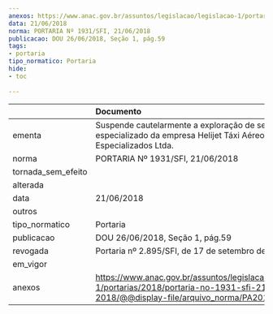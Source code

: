```yaml
---
anexos: https://www.anac.gov.br/assuntos/legislacao/legislacao-1/portarias/2018/portaria-no-1931-sfi-21-06-2018/@@display-file/arquivo_norma/PA2018-1931.pdf
data: 21/06/2018
norma: PORTARIA Nº 1931/SFI, 21/06/2018
publicacao: DOU 26/06/2018, Seção 1, pág.59
tags:
- portaria
tipo_normatico: Portaria
hide: 
- toc 
 
---
```


|                    | Documento                                                                                                                                            |
|:-------------------|:-----------------------------------------------------------------------------------------------------------------------------------------------------|
| ementa             | Suspende cautelarmente a exploração de serviço aéreo especializado da empresa Helijet Táxi Aéreo e Serviços Especializados Ltda.                     |
| norma              | PORTARIA Nº 1931/SFI, 21/06/2018                                                                                                                     |
| tornada_sem_efeito |                                                                                                                                                      |
| alterada           |                                                                                                                                                      |
| data               | 21/06/2018                                                                                                                                           |
| outros             |                                                                                                                                                      |
| tipo_normatico     | Portaria                                                                                                                                             |
| publicacao         | DOU 26/06/2018, Seção 1, pág.59                                                                                                                      |
| revogada           | Portaria nº 2.895/SFI, de 17 de setembro de 2018.                                                                                                    |
| em_vigor           |                                                                                                                                                      |
| anexos             | https://www.anac.gov.br/assuntos/legislacao/legislacao-1/portarias/2018/portaria-no-1931-sfi-21-06-2018/@@display-file/arquivo_norma/PA2018-1931.pdf |